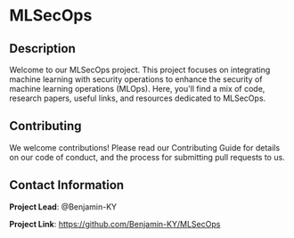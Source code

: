 # MLSecOps

## Description
Welcome to our MLSecOps project. This project focuses on integrating machine learning with security operations to enhance the security of machine learning operations (MLOps). Here, you'll find a mix of code, research papers, useful links, and resources dedicated to MLSecOps.

## Contributing
We welcome contributions! Please read our Contributing Guide for details on our code of conduct, and the process for submitting pull requests to us.

## Contact Information
**Project Lead**: @Benjamin-KY

**Project Link**: https://github.com/Benjamin-KY/MLSecOps 